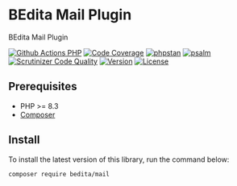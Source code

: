 # BEdita Mail Plugin

BEdita Mail Plugin

[![Github Actions PHP](https://github.com/bedita/mail/workflows/php/badge.svg)](https://github.com/bedita/mail/actions?query=workflow%3Aphp)
[![Code Coverage](https://codecov.io/gh/bedita/mail/branch/main/graph/badge.svg)](https://codecov.io/gh/bedita/bedita/branch/main)
[![phpstan](https://img.shields.io/badge/PHPStan-level%205-brightgreen.svg)](https://phpstan.org)
[![psalm](https://img.shields.io/badge/psalm-level%208-brightgreen.svg)](https://psalm.dev)
[![Scrutinizer Code Quality](https://scrutinizer-ci.com/g/bedita/mail/badges/quality-score.png)](https://scrutinizer-ci.com/g/bedita/mail/)
[![Version](https://img.shields.io/packagist/v/bedita/mail.svg?label=stable)](https://packagist.org/packages/bedita/mail)
[![License](https://img.shields.io/badge/license-MIT-green)](https://github.com/bedita/mail/blob/main/LICENSE.txt)

## Prerequisites

* PHP >= 8.3
* [Composer](https://getcomposer.org/doc/00-intro.md#installation-linux-unix-osx)

## Install

To install the latest version of this library, run the command below:

```bash
composer require bedita/mail
```
